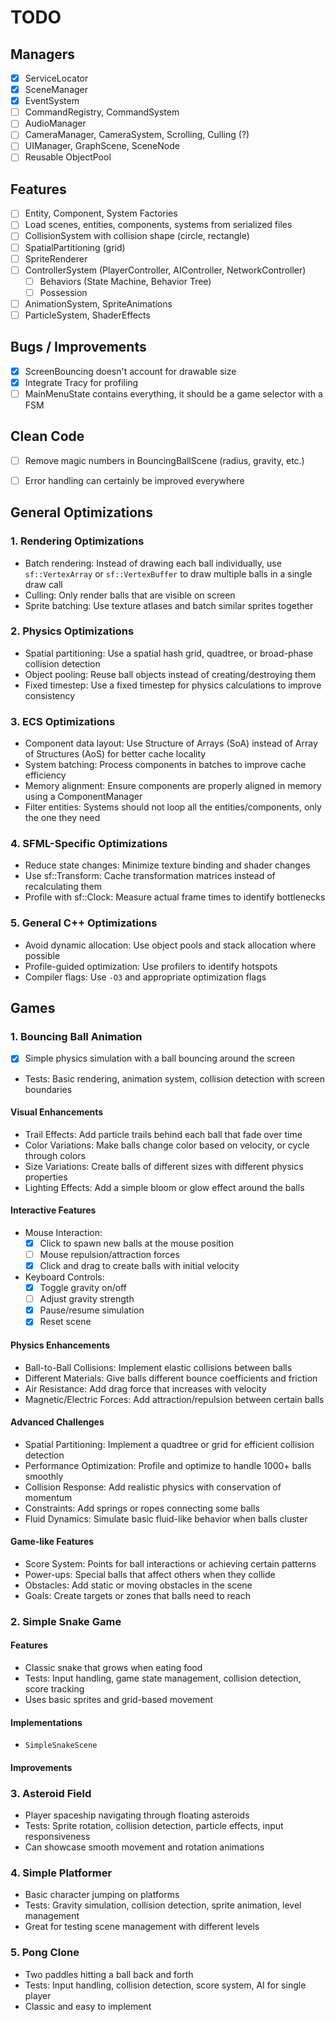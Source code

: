 # TODO

## Managers

- [x] ServiceLocator
- [x] SceneManager
- [x] EventSystem
- [ ] CommandRegistry, CommandSystem
- [ ] AudioManager
- [ ] CameraManager, CameraSystem, Scrolling, Culling (?)
- [ ] UIManager, GraphScene, SceneNode
- [ ] Reusable ObjectPool

## Features

- [ ] Entity, Component, System Factories
- [ ] Load scenes, entities, components, systems from serialized files
- [ ] CollisionSystem with collision shape (circle, rectangle)
- [ ] SpatialPartitioning (grid)
- [ ] SpriteRenderer
- [ ] ControllerSystem (PlayerController, AIController, NetworkController)
  - [ ] Behaviors (State Machine, Behavior Tree)
  - [ ] Possession
- [ ] AnimationSystem, SpriteAnimations
- [ ] ParticleSystem, ShaderEffects

## Bugs / Improvements

- [x] ScreenBouncing doesn't account for drawable size
- [x] Integrate Tracy for profiling
- [ ] MainMenuState contains everything, it should be a game selector with a FSM

## Clean Code

- [ ] Remove magic numbers in BouncingBallScene (radius, gravity, etc.)
- [ ] Error handling can certainly be improved everywhere


## General Optimizations

### 1. Rendering Optimizations

- Batch rendering: Instead of drawing each ball individually, use `sf::VertexArray` or `sf::VertexBuffer` to draw
  multiple balls in a single draw call
- Culling: Only render balls that are visible on screen
- Sprite batching: Use texture atlases and batch similar sprites together

### 2. Physics Optimizations

- Spatial partitioning: Use a spatial hash grid, quadtree, or broad-phase collision detection
- Object pooling: Reuse ball objects instead of creating/destroying them
- Fixed timestep: Use a fixed timestep for physics calculations to improve consistency

### 3. ECS Optimizations

- Component data layout: Use Structure of Arrays (SoA) instead of Array of Structures (AoS) for better cache
  locality
- System batching: Process components in batches to improve cache efficiency
- Memory alignment: Ensure components are properly aligned in memory using a ComponentManager
- Filter entities: Systems should not loop all the entities/components, only the one they need

### 4. SFML-Specific Optimizations

- Reduce state changes: Minimize texture binding and shader changes
- Use sf::Transform: Cache transformation matrices instead of recalculating them
- Profile with sf::Clock: Measure actual frame times to identify bottlenecks

### 5. General C++ Optimizations

- Avoid dynamic allocation: Use object pools and stack allocation where possible
- Profile-guided optimization: Use profilers to identify hotspots
- Compiler flags: Use `-O3` and appropriate optimization flags

## Games

### 1. Bouncing Ball Animation

- [x] Simple physics simulation with a ball bouncing around the screen
- Tests: Basic rendering, animation system, collision detection with screen boundaries

#### Visual Enhancements

- Trail Effects: Add particle trails behind each ball that fade over time
- Color Variations: Make balls change color based on velocity, or cycle through colors
- Size Variations: Create balls of different sizes with different physics properties
- Lighting Effects: Add a simple bloom or glow effect around the balls

#### Interactive Features

- Mouse Interaction:
    - [x] Click to spawn new balls at the mouse position
    - [ ] Mouse repulsion/attraction forces
    - [x] Click and drag to create balls with initial velocity

- Keyboard Controls:
    - [x] Toggle gravity on/off
    - [ ] Adjust gravity strength
    - [x] Pause/resume simulation
    - [x] Reset scene

#### Physics Enhancements

- Ball-to-Ball Collisions: Implement elastic collisions between balls
- Different Materials: Give balls different bounce coefficients and friction
- Air Resistance: Add drag force that increases with velocity
- Magnetic/Electric Forces: Add attraction/repulsion between certain balls

#### Advanced Challenges

- Spatial Partitioning: Implement a quadtree or grid for efficient collision detection
- Performance Optimization: Profile and optimize to handle 1000+ balls smoothly
- Collision Response: Add realistic physics with conservation of momentum
- Constraints: Add springs or ropes connecting some balls
- Fluid Dynamics: Simulate basic fluid-like behavior when balls cluster

#### Game-like Features

- Score System: Points for ball interactions or achieving certain patterns
- Power-ups: Special balls that affect others when they collide
- Obstacles: Add static or moving obstacles in the scene
- Goals: Create targets or zones that balls need to reach


### 2. Simple Snake Game

#### Features

- Classic snake that grows when eating food
- Tests: Input handling, game state management, collision detection, score tracking
- Uses basic sprites and grid-based movement

#### Implementations

- `SimpleSnakeScene`

#### Improvements

### 3. Asteroid Field

- Player spaceship navigating through floating asteroids
- Tests: Sprite rotation, collision detection, particle effects, input responsiveness
- Can showcase smooth movement and rotation animations

### 4. Simple Platformer

- Basic character jumping on platforms
- Tests: Gravity simulation, collision detection, sprite animation, level management
- Great for testing scene management with different levels

### 5. Pong Clone

- Two paddles hitting a ball back and forth
- Tests: Input handling, collision detection, score system, AI for single player
- Classic and easy to implement
